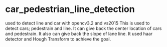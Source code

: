 # car_pedestrian_line_detection
used to detect line and car with opencv3.2 and vs2015
This is used to detect cars; pedestrain and line. It can give back the center location of cars and pedestrain. It also can give back the
slope of lane line.
It used haar detector and Hough Transform to achieve the goal.
